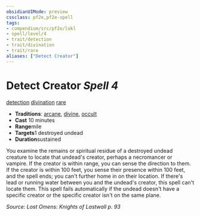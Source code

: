 ```yaml
---
obsidianUIMode: preview
cssclass: pf2e,pf2e-spell
tags:
- compendium/src/pf2e/lokl
- spell/level/4
- trait/detection
- trait/divination
- trait/rare
aliases: ["Detect Creator"]
---
```

# Detect Creator *Spell 4*   
[detection](rules/traits/detection.md "Detection Effect Trait")  [divination](rules/traits/divination.md "Divination School Trait")  [rare](rules/traits/rare.md "Rare Rarity Trait")  

- **Traditions**: [arcane](rules/traits/arcane.md "Arcane Tradition Trait"), [divine](rules/traits/divine.md "Divine Tradition Trait"), [occult](rules/traits/occult.md "Occult Tradition Trait")
- **Cast** 10 minutes 
- **Range**mile
- **Targets**1 destroyed undead
- **Duration**sustained

You examine the remains or spiritual residue of a destroyed undead creature to locate that undead's creator, perhaps a necromancer or vampire. If the creator is within range, you can sense the direction to them. If the creator is within 100 feet, you sense their presence within 100 feet, and the spell ends; you can't further home in on their location. If there's lead or running water between you and the undead's creator, this spell can't locate them. This spell fails automatically if the undead doesn't have a specific creator or the specific creator isn't on the same plane.

*Source: Lost Omens: Knights of Lastwall p. 93*
